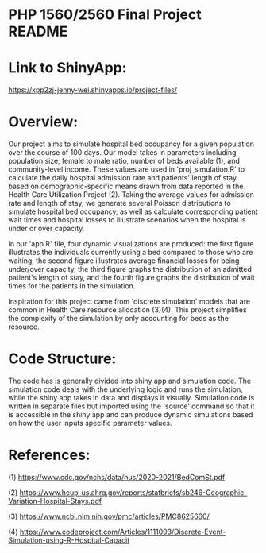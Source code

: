 # PHP 1560/2560 Final Project README

# Link to ShinyApp: 
https://xpp2zj-jenny-wei.shinyapps.io/project-files/


# Overview: 
Our project aims to simulate hospital bed occupancy for a given population over the course of 100 days. Our model takes in parameters including population size, female to male ratio, number of beds available (1), and community-level income. These values are used in 'proj_simulation.R' to calculate the daily hospital admission rate and patients' length of stay based on demographic-specific means drawn from data reported in the Health Care Utilization Project (2). Taking the average values for admission rate and length of stay, we generate several Poisson distributions to simulate hospital bed occupancy, as well as calculate corresponding patient wait times and hospital losses to illustrate scenarios when the hospital is under or over capacity. 


In our 'app.R' file, four dynamic visualizations are produced: the first figure illustrates the individuals currently using a bed compared to those who are waiting, the second figure illustrates average financial losses for being under/over capacity, the third figure graphs the distribution of an admitted patient's length of stay, and the fourth figure graphs the distribution of wait times for the patients in the simulation.


Inspiration for this project came from 'discrete simulation' models that are common in Health Care resource allocation (3)(4). This project simplifies the complexity of the simulation by only accounting for beds as the resource.

# Code Structure:
The code has is generally divided into shiny app and simulation code. The simulation code deals with the underlying logic and runs the simulation, while the shiny app takes in data and displays it visually. Simulation code is written in separate files but imported using the 'source' command so that it is accessible in the shiny app and can produce dynamic simulations based on how the user inputs specific parameter values.

# References:
(1) https://www.cdc.gov/nchs/data/hus/2020-2021/BedComSt.pdf

(2) https://www.hcup-us.ahrq.gov/reports/statbriefs/sb246-Geographic-Variation-Hospital-Stays.pdf

(3) https://www.ncbi.nlm.nih.gov/pmc/articles/PMC8625660/

(4) https://www.codeproject.com/Articles/1111093/Discrete-Event-Simulation-using-R-Hospital-Capacit

